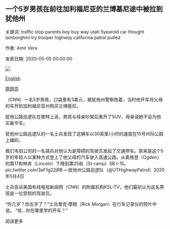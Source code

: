 ## 一个5岁男孩在前往加利福尼亚的兰博基尼途中被拉到犹他州

关键词: traffic stop parents boy buy way utah 5yearold car thought lamborghini try trooper highway california patrol pulled

作者: Amir Vera

发表日期: 2020-05-05 00:00:00

![](https://cdn.cnn.com/cnnnext/dam/assets/200505000344-lamborghini-kid-super-tease.jpg)

[English](A%205-year-old%20boy%20was%20pulled%20over%20in%20Utah%20on%20his%20way%20to%20California%20to%20try%20to%20buy%20a%20Lamborghini.md)

[原网页](https://edition.cnn.com/2020/05/05/us/5-year-old-driver-utah-trnd/index.html)

（CNN）一名5岁男孩，口袋里有3美元，被犹他州警察拖着，当时他开车将父母的车开到加利福尼亚州购买兰博基尼。

犹他公路巡逻队在推特上说，男孩与母亲吵架后离开了SUV，母亲说她不会为他买豪华车。

犹他州公路巡逻队的一名士兵发现了这辆车以30英里/小时的速度在15号州际公路上编织。

我们韦伯公司的一名骑兵对他认为是障碍的驾驶员发起了交通停车。原来是这个5岁的年轻人以某种方式登上了他父母的汽车驶入高速公路。从奥格登（Ogden）的第17和林肯（Lincoln）下降到第25街（St-ramp）SB I-15。 pic.twitter.com/3aF1g22jRB —犹他州公路巡逻队（@UTHighwayPatrol）2020年5月4日

士兵告诉美国有线电视新闻网（CNN）的附属机构KSL-TV，他们最初认为这名男孩是一位受损的驾驶员。

“你几岁？你五岁了？”士兵里克·摩根（Rick Morgan）在行车记录仪的短片中说。 “哇...你在哪里学的开车？”

阅读更多